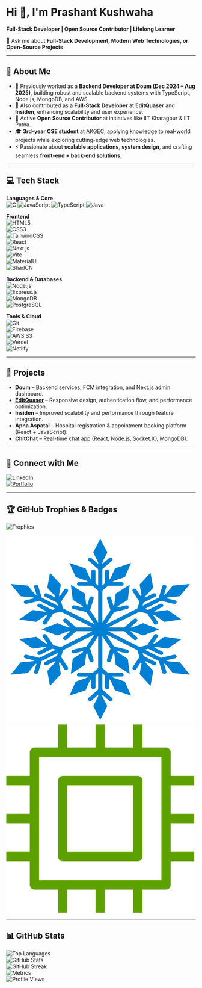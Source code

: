 # Hi 👋, I'm Prashant Kushwaha  
**Full-Stack Developer | Open Source Contributor | Lifelong Learner**  

💬 Ask me about **Full-Stack Development, Modern Web Technologies, or Open-Source Projects**  

---

## 💫 About Me  
- 🔭 Previously worked as a **Backend Developer at Doum (Dec 2024 – Aug 2025)**, building robust and scalable backend systems with TypeScript, Node.js, MongoDB, and AWS.  
- 💼 Also contributed as a **Full-Stack Developer** at **EditQuaser** and **Insiden**, enhancing scalability and user experience.  
- 🚀 Active **Open Source Contributor** at initiatives like IIT Kharagpur & IIT Patna.  
- 🎓 **3rd-year CSE student** at AKGEC, applying knowledge to real-world projects while exploring cutting-edge web technologies.  
- ⚡ Passionate about **scalable applications**, **system design**, and crafting seamless **front-end + back-end solutions**.  

---

## 💻 Tech Stack  
**Languages & Core**  
![C](https://img.shields.io/badge/c-%2300599C.svg?style=for-the-badge&logo=c&logoColor=white)  ![JavaScript](https://img.shields.io/badge/javascript-%23323330.svg?style=for-the-badge&logo=javascript&logoColor=%23F7DF1E)  ![TypeScript](https://img.shields.io/badge/typescript-%23007ACC.svg?style=for-the-badge&logo=typescript&logoColor=white)  ![Java](https://img.shields.io/badge/java-%23ED8B00.svg?style=for-the-badge&logo=java&logoColor=white)  

**Frontend**  
![HTML5](https://img.shields.io/badge/html5-%23E34F26.svg?style=for-the-badge&logo=html5&logoColor=white)  
![CSS3](https://img.shields.io/badge/css3-%231572B6.svg?style=for-the-badge&logo=css3&logoColor=white)  
![TailwindCSS](https://img.shields.io/badge/tailwindcss-%2306B6D4.svg?style=for-the-badge&logo=tailwind-css&logoColor=white)  
![React](https://img.shields.io/badge/react-%2320232a.svg?style=for-the-badge&logo=react&logoColor=%2361DAFB)  
![Next.js](https://img.shields.io/badge/next.js-black?style=for-the-badge&logo=next.js&logoColor=white)  
![Vite](https://img.shields.io/badge/vite-%23646CFF.svg?style=for-the-badge&logo=vite&logoColor=white)  
![MaterialUI](https://img.shields.io/badge/materialui-%230081CB.svg?style=for-the-badge&logo=mui&logoColor=white)  
![ShadCN](https://img.shields.io/badge/shadcn-%23171717.svg?style=for-the-badge&logo=shadcn&logoColor=white)  

**Backend & Databases**  
![Node.js](https://img.shields.io/badge/node.js-%23339933.svg?style=for-the-badge&logo=node.js&logoColor=white)  
![Express.js](https://img.shields.io/badge/express.js-%23404d59.svg?style=for-the-badge&logo=express&logoColor=%2361DAFB)  
![MongoDB](https://img.shields.io/badge/mongodb-%2347A248.svg?style=for-the-badge&logo=mongodb&logoColor=white)  
![PostgreSQL](https://img.shields.io/badge/postgresql-%23316192.svg?style=for-the-badge&logo=postgresql&logoColor=white)  

**Tools & Cloud**  
![Git](https://img.shields.io/badge/git-%23F05033.svg?style=for-the-badge&logo=git&logoColor=white)  
![Firebase](https://img.shields.io/badge/firebase-%23FFCA28.svg?style=for-the-badge&logo=firebase&logoColor=black)  
![AWS S3](https://img.shields.io/badge/aws-%23FF9900.svg?style=for-the-badge&logo=amazon-aws&logoColor=white)  
![Vercel](https://img.shields.io/badge/vercel-%23000000.svg?style=for-the-badge&logo=vercel&logoColor=white)  
![Netlify](https://img.shields.io/badge/netlify-%2300C7B7.svg?style=for-the-badge&logo=netlify&logoColor=white)  

---

## 🚀 Projects  
- **[Doum](https://github.com/kushwahaPrashant24)** – Backend services, FCM integration, and Next.js admin dashboard.  
- **[EditQuaser](https://github.com/kushwahaPrashant24)** – Responsive design, authentication flow, and performance optimization.  
- **Insiden** – Improved scalability and performance through feature integration.  
- **Apna Aspatal** – Hospital registration & appointment booking platform (React + JavaScript).  
- **ChitChat** – Real-time chat app (React, Node.js, Socket.IO, MongoDB).  

---

## 👥 Connect with Me  
[![LinkedIn](https://img.shields.io/badge/linkedin-%230077B5.svg?style=for-the-badge&logo=linkedin&logoColor=white)](https://linkedin.com/in/prashant-kushwaha-0807a1255)  
[![Portfolio](https://img.shields.io/badge/portfolio-%23121011.svg?style=for-the-badge&logo=firefox&logoColor=white)](https://prashant3d.netlify.app/)  

---

## 🏆 GitHub Trophies & Badges  
![Trophies](https://github-profile-trophy.vercel.app/?username=kushwahaPrashant24&theme=onedark&no-frame=true&no-bg=true&margin-w=4)  

![Badges](https://raw.githubusercontent.com/acervenky/animated-github-badges/master/assets/acbadge.gif)  
![Badges](https://raw.githubusercontent.com/acervenky/animated-github-badges/master/assets/devbadge.gif)  

---

## 📊 GitHub Stats  
![Top Languages](https://github-readme-stats.vercel.app/api/top-langs?username=kushwahaPrashant24&show_icons=true&theme=react&layout=compact)  
![GitHub Stats](https://github-readme-stats.vercel.app/api?username=kushwahaPrashant24&theme=react&show_icons=true)  
![GitHub Streak](https://github-readme-streak-stats.herokuapp.com/?user=kushwahaPrashant24&theme=react)  
![Metrics](https://metrics.lecoq.io/kushwahaPrashant24?theme=react)  
![Profile Views](https://visitcount.itsvg.in/api?id=kushwahaPrashant24&label=Profile%20Views&color=12&icon=5&pretty=true&theme=react)  

